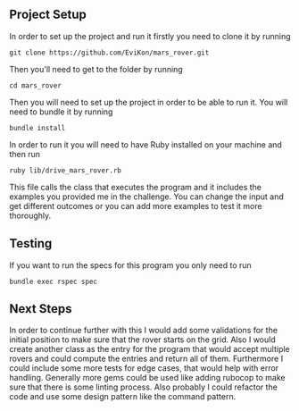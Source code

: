 Project Setup
-----
In order to set up the project and run it firstly you need to clone it by running

```
git clone https://github.com/EviKon/mars_rover.git
```

Then you'll need to get to the folder by running

```
cd mars_rover
```

Then you will need to set up the project in order to be able to run it. You will need to bundle it by running

```
bundle install
```

In order to run it you will need to have Ruby installed on your machine and then run

```
ruby lib/drive_mars_rover.rb
```

This file calls the class that executes the program and it includes the examples you provided me in the challenge. 
You can change the input and get different outcomes or you can add more examples to test it more thoroughly.

Testing
----
If you want to run the specs for this program you only need to run

```
bundle exec rspec spec
```

Next Steps
----
In order to continue further with this I would add some validations for the initial position to make sure that the rover starts on the grid.
Also I would create another class as the entry for the program that would accept multiple rovers and could compute the entries and return all of them.
Furthermore I could include some more tests for edge cases, that would help with error handling.
Generally more gems could be used like adding rubocop to make sure that there is some linting process.
Also probably I could refactor the code and use some design pattern like the command pattern.